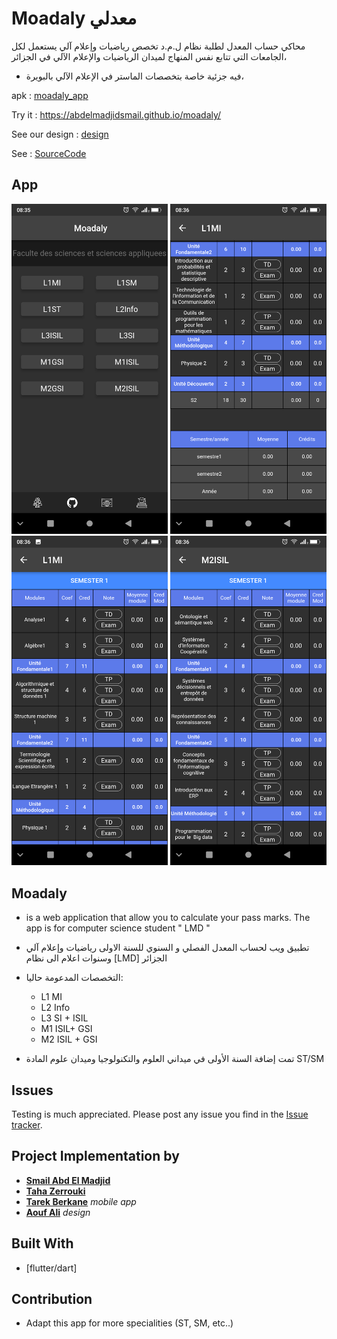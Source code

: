 # Moadaly معدلي
محاكي حساب المعدل لطلبة نظام ل.م.د تخصص رياضيات وإعلام آلي
يستعمل لكل الجامعات التي تتابع نفس المنهاج لميدان الرياضيات والإعلام الآلي في الجزائر،

* فيه جزئية خاصة بتخصصات الماستر في الإعلام الآلي بالبويرة،

apk : [moadaly_app](https://drive.google.com/file/d/1bb2PToHU4kCU2Vi3AocOX97UP7AKpUp3/view?usp=sharing)

Try it : https://abdelmadjidsmail.github.io/moadaly/ 

See our design : [design](https://github.com/Sho-Oter/dynamic-grade-average-calculator)

See  : [SourceCode](https://github.com/Abdelmadjidsmail/moadaly)

## App

<div align="center">
    <img src="screen/s4.png" width="250px"</img>
    <img src="screen/s2.png" width="250px"</img> 
</div>
<div align="center">
    <img src="screen/s3.png" width="250px"</img> 
    <img src="screen/s1.png" width="250px"</img> 
</div>

## Moadaly

* is a web application that allow you to calculate your pass marks. The app is for computer science student " LMD "   
* تطبيق ويب لحساب المعدل الفصلي و السنوي للسنة الاولى  رياضيات وإعلام آلي وسنوات اعلام الى   نظام [LMD] الجزائر 

* التخصصات المدعومة حاليا:
  * L1 MI
  * L2 Info
  * L3 SI + ISIL
  * M1 ISIL+ GSI
  * M2 ISIL + GSI
* تمت إضافة السنة الأولى في ميداني العلوم والتكنولوجيا وميدان علوم المادة ST/SM


## Issues
Testing is much appreciated. Please post any issue you find in the [Issue tracker](https://github.com/tarek-berkane/moadaly_v2/issues).



## Project Implementation by 
* [**Smail Abd El Madjid**](https://github.com/Abdelmadjidsmail/)
* [**Taha Zerrouki**](https://github.com/linuxscout/)
* [**Tarek Berkane**](https://github.com/tarekDZ2019) *mobile app*
* [**Aouf Ali**](https://github.com/Sho-Oter)  *design* 

## Built With
* [flutter/dart]

## Contribution
* Adapt this app for more specialities (ST, SM, etc..)







